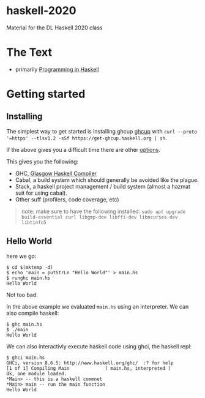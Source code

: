# haskell-2020
Material for the DL Haskell 2020 class

# The Text
- primarily [Programming in Haskell](https://www.amazon.com/Programming-Haskell-Graham-Hutton/dp/1316626229/ref=asc_df_1316626229/?tag=hyprod-20&linkCode=df0&hvadid=312128454859&hvpos=&hvnetw=g&hvrand=6305069334589622472&hvpone=&hvptwo=&hvqmt=&hvdev=c&hvdvcmdl=&hvlocint=&hvlocphy=1022588&hvtargid=pla-404766124279&psc=1)


# Getting started

## Installing
The simplest way to get started is installing ghcup [ghcup](https://www.haskell.org/ghcup/) with `curl --proto '=https' --tlsv1.2 -sSf https://get-ghcup.haskell.org | sh`.

If the above gives you a difficult time there are other [options](https://www.haskell.org/downloads/#platform).

This gives you the following:
- GHC, [Glasgow Haskell Compiler](https://www.haskell.org/ghc/)
- Cabal, a build system which should generally be avoided like the plague. 
- Stack, a haskell project management / build system (almost a hazmat suit for using cabal).
- Other suff (profilers, code coverage, etc)

> note: make sure to have the following installed: `sudo apt upgrade build-essential curl libgmp-dev libffi-dev libncurses-dev libtinfo5`

## Hello World
here we go:

```shell
$ cd $(mktemp -d)
$ echo 'main = putStrLn "Hello World"' > main.hs
$ runghc main.hs
Hello World
```
Not too bad.

In the above example we evaluated `main.hs` using an interpreter. We can also compile haskell:
```shell
$ ghc main.hs 
$ ./main
Hello World
```

We can also interactivly execute haskell code using ghci, the haskell repl:
```
$ ghci main.hs
GHCi, version 8.6.5: http://www.haskell.org/ghc/  :? for help
[1 of 1] Compiling Main             ( main.hs, interpreted )
Ok, one module loaded.
*Main> -- this is a haskell commnet
*Main> main -- run the main function
Hello World
```
